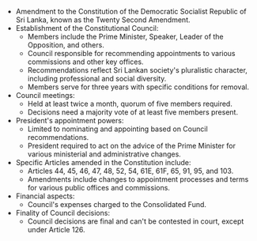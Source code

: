 - Amendment to the Constitution of the Democratic Socialist Republic of Sri Lanka, known as the Twenty Second Amendment.
- Establishment of the Constitutional Council:
  - Members include the Prime Minister, Speaker, Leader of the Opposition, and others.
  - Council responsible for recommending appointments to various commissions and other key offices.
  - Recommendations reflect Sri Lankan society's pluralistic character, including professional and social diversity.
  - Members serve for three years with specific conditions for removal.
- Council meetings:
  - Held at least twice a month, quorum of five members required.
  - Decisions need a majority vote of at least five members present.
- President's appointment powers:
  - Limited to nominating and appointing based on Council recommendations.
  - President required to act on the advice of the Prime Minister for various ministerial and administrative changes.
- Specific Articles amended in the Constitution include:
  - Articles 44, 45, 46, 47, 48, 52, 54, 61E, 61F, 65, 91, 95, and 103.
  - Amendments include changes to appointment processes and terms for various public offices and commissions.
- Financial aspects:
  - Council's expenses charged to the Consolidated Fund.
- Finality of Council decisions:
  - Council decisions are final and can't be contested in court, except under Article 126.